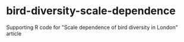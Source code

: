 # bird-diversity-scale-dependence
Supporting R code for "Scale dependence of bird diversity in London" article
